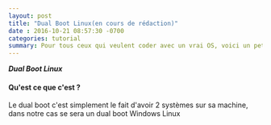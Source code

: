 ```yaml
---
layout: post
title: "Dual Boot Linux(en cours de rédaction)"
date : 2016-10-21 08:57:30 -0700
categories: tutorial
summary: Pour tous ceux qui veulent coder avec un vrai OS, voici un petit tuto pour installer une distribution Linux en dual boot.
---
```

***Dual Boot Linux***
#### Qu'est ce que c'est ?
Le dual boot c'est simplement le fait d'avoir 2 systèmes sur sa machine, dans notre cas se sera un dual boot Windows Linux





